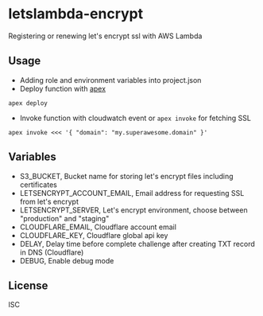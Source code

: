 # letslambda-encrypt

Registering or renewing let's encrypt ssl with AWS Lambda

## Usage

- Adding role and environment variables into project.json
- Deploy function with [apex](https://www.github.com/apex/apex)

```
apex deploy
```

- Invoke function with cloudwatch event or `apex invoke` for fetching SSL

```
apex invoke <<< '{ "domain": "my.superawesome.domain" }'
```

## Variables

- S3_BUCKET, Bucket name for storing let's encrypt files including certificates
- LETSENCRYPT_ACCOUNT_EMAIL, Email address for requesting SSL from let's encrypt
- LETSENCRYPT_SERVER, Let's encrypt environment, choose between "production" and "staging"
- CLOUDFLARE_EMAIL, Cloudflare account email
- CLOUDFLARE_KEY, Cloudflare global api key
- DELAY, Delay time before complete challenge after creating TXT record in DNS (Cloudflare)
- DEBUG, Enable debug mode

## License

ISC
